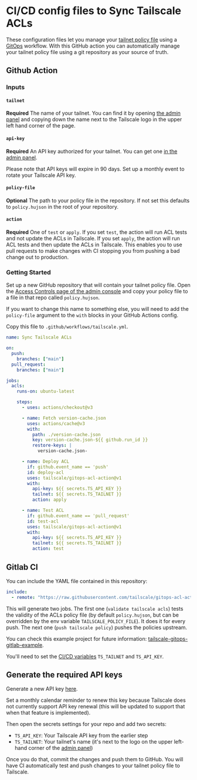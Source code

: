 # CI/CD config files to Sync Tailscale ACLs

These configuration files let you manage your [tailnet policy file](https://tailscale.com/kb/1018/acls/) using a
[GitOps](https://about.gitlab.com/topics/gitops/) workflow. With this GitHub
action you can automatically manage your tailnet policy file using a git repository
as your source of truth.

## Github Action

### Inputs

#### `tailnet`

**Required** The name of your tailnet. You can find it by opening [the admin
panel](https://login.tailscale.com/admin) and copying down the name next to the
Tailscale logo in the upper left hand corner of the page.

#### `api-key`

**Required** An API key authorized for your tailnet. You can get one [in the
admin panel](https://login.tailscale.com/admin/settings/keys).

Please note that API keys will expire in 90 days. Set up a monthly event to
rotate your Tailscale API key.

#### `policy-file`

**Optional** The path to your policy file in the repository. If not set this
defaults to `policy.hujson` in the root of your repository.

#### `action`

**Required** One of `test` or `apply`. If you set `test`, the action will run
ACL tests and not update the ACLs in Tailscale. If you set `apply`, the action
will run ACL tests and then update the ACLs in Tailscale. This enables you to
use pull requests to make changes with CI stopping you from pushing a bad change
out to production.

### Getting Started

Set up a new GitHub repository that will contain your tailnet policy file. Open the [Access Controls page of the admin console](https://login.tailscale.com/admin/acls) and copy your policy file to
a file in that repo called `policy.hujson`.

If you want to change this name to something else, you will need to add the
`policy-file` argument to the `with` blocks in your GitHub Actions config.

Copy this file to `.github/workflows/tailscale.yml`.

```yaml
name: Sync Tailscale ACLs

on:
  push:
    branches: ["main"]
  pull_request:
    branches: ["main"]

jobs:
  acls:
    runs-on: ubuntu-latest

    steps:
      - uses: actions/checkout@v3

      - name: Fetch version-cache.json
        uses: actions/cache@v3
        with:
          path: ./version-cache.json
          key: version-cache.json-${{ github.run_id }}
          restore-keys: |
            version-cache.json-

      - name: Deploy ACL
        if: github.event_name == 'push'
        id: deploy-acl
        uses: tailscale/gitops-acl-action@v1
        with:
          api-key: ${{ secrets.TS_API_KEY }}
          tailnet: ${{ secrets.TS_TAILNET }}
          action: apply

      - name: Test ACL
        if: github.event_name == 'pull_request'
        id: test-acl
        uses: tailscale/gitops-acl-action@v1
        with:
          api-key: ${{ secrets.TS_API_KEY }}
          tailnet: ${{ secrets.TS_TAILNET }}
          action: test
```

## Gitlab CI

You can include the YAML file contained in this repository:

```yaml
include:
  - remote: "https://raw.githubusercontent.com/tailscale/gitops-acl-action/gitlab/.gitlab/tailscale-acls-gitops.yml"
```

This will generate two jobs. The first one (`validate tailscale acls`) tests the validity of the ACLs policy file (by default `policy.hujson`, but can be overridden by the env variable `TAILSCALE_POLICY_FILE`). It does it for every push. The next one (`push tailscale policy`) pushes the policies upstream.

You can check this example project for future information: [tailscale-gitops-gitlab-example](https://gitlab.com/rdb-is/devops/tailscale-gitops-gitlab-example).

You'll need to set the [CI/CD variables](https://docs.gitlab.com/ee/ci/variables/#add-a-cicd-variable-to-a-project) `TS_TAILNET` and `TS_API_KEY`.

## Generate the required API keys

Generate a new API key [here](https://login.tailscale.com/admin/settings/keys).

Set a monthly calendar reminder to renew this key because Tailscale does not
currently support API key renewal (this will be updated to support that when
that feature is implemented).

Then open the secrets settings for your repo and add two secrets:

- `TS_API_KEY`: Your Tailscale API key from the earlier step
- `TS_TAILNET`: Your tailnet's name (it's next to the logo on the upper
  left-hand corner of the [admin
  panel](https://login.tailscale.com/admin/machines))

Once you do that, commit the changes and push them to GitHub. You will have CI
automatically test and push changes to your tailnet policy file to Tailscale.
